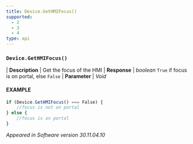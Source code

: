 ```yaml
---
title: Device.GetHMIFocus()
supported:
  - 2
  - 3
  - 4
type: api
---
```


### `Device.GetHMIFocus()`

| **Description** | Get the focus of the HMI
| **Response** | *boolean* `True` if focus is on portal, else `False`
| **Parameter**   | *Void*

#### EXAMPLE

```javascript
if (Device.GetHMIFocus() === False) {
	//focus is not on portal
} else {
	//focus is on portal
}
```

*Appeared in Software version 30.11.04.10*